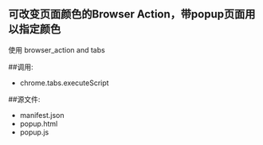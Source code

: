﻿可改变页面颜色的Browser Action，带popup页面用以指定颜色
--------------------
使用 browser_action and tabs

##调用:
 - chrome.tabs.executeScript

##源文件:
 - manifest.json
 - popup.html
 - popup.js
